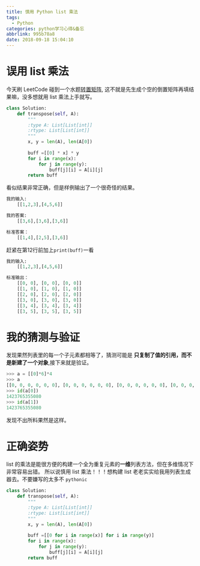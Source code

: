 ```yaml
---
title: 慎用 Python list 乘法
tags:
  - Python
categories: python学习心得&备忘
abbrlink: 995b78a8
date: 2018-09-18 15:04:10
---
```


# 误用 list 乘法
今天刷 LeetCode 碰到一个水题[转置矩阵](https://leetcode-cn.com/problems/transpose-matrix/description/), 这不就是先生成个空的倒置矩阵再填结果嘛，没多想就用 list 乘法上手就写。

```python
class Solution:
    def transpose(self, A):
        """
        :type A: List[List[int]]
        :rtype: List[List[int]]
        """
        x, y = len(A), len(A[0])
        
        buff =[[0] * x] * y
        for i in range(x):
            for j in range(y):
                buff[j][i] = A[i][j]
        return buff
```

看似结果非常正确，但是样例输出了一个很奇怪的结果。

<!--more-->
```python
我的输入:
	[[1,2,3],[4,5,6]]

我的答案:
	[[3,6],[3,6],[3,6]]

标准答案：
	[[1,4],[2,5],[3,6]]
```

赶紧在第12行前加上`print(buff)`一看

```python
我的输入:
	[[1,2,3],[4,5,6]]

标准输出：
	[[0, 0], [0, 0], [0, 0]]
	[[1, 0], [1, 0], [1, 0]]
	[[2, 0], [2, 0], [2, 0]]
	[[3, 0], [3, 0], [3, 0]]
	[[3, 4], [3, 4], [3, 4]]
	[[3, 5], [3, 5], [3, 5]]
```
# 我的猜测与验证

发现果然列表里的每一个子元素都相等了，猜测可能是 **只复制了值的引用，而不是新建了一个对象**,接下来就是验证。

```python
>>> a = [[0]*6]*4
>>> a
[[0, 0, 0, 0, 0, 0], [0, 0, 0, 0, 0, 0], [0, 0, 0, 0, 0, 0], [0, 0, 0, 0, 0, 0]]
>>> id(a[0])
1423765355080
>>> id(a[1])
1423765355080
```

发现不出所料果然是这样。

# 正确姿势

list 的乘法是能很方便的构建一个全为重复元素的**一维**列表方法，但在多维情况下非常容易出错。 所以说慎用 list 乘法！！！想构建 list 老老实实给我用列表生成器去。不要嫌写的太多不 `pythonic`

```python
class Solution:
    def transpose(self, A):
        """
        :type A: List[List[int]]
        :rtype: List[List[int]]
        """
        x, y = len(A), len(A[0])
        
        buff =[[0 for i in range(x)] for i in range(y)]
        for i in range(x):
            for j in range(y):
                buff[j][i] = A[i][j]
        return buff
```
